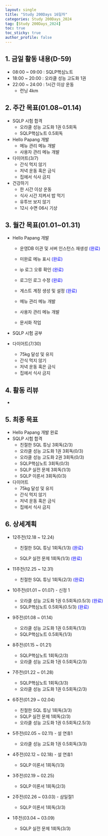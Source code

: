 ```yaml
---
layout: single
title: "Study 200Days 16일차"
categories: Study 200Days_2024
tag: [Study 200Days_2024]
toc: true
toc_sticky: true
author_profile: false
---
```


## 1. 금일 활동 내용(D-59)

* 08:00 ~ 09:00 : SQLP핵심노트
* 18:00 ~ 20:00 : 오라클 성능 고도화 1권
* 22:00 ~ 24:00 : 1시간 이상 운동
  * 런닝 4km



##  2. 주간 목표(01.08~01.14)

* SQLP 시험 합격
  * 오라클 성능 고도화 1권 0.5회독 
  * SQLP핵심노트 0.5회독
* Hello Papang 개발
  * 메뉴 관리 메뉴 개발
  * 사용자 관리 메뉴 개발
* 다이어트(3/7)
  * 간식 먹지 않기
  * 저녁 운동 혹은 금식
  * 집에서 식사 금지
* 건강하기
  * 한 시간 이상 운동
  * 식사 시간 지켜서 밥 먹기
  * 유투브 보지 않기
  * 12시 수면 06시 기상



## 3. 월간 목표(01.01~01.31)

* Hello Papang 개발
  * 운영DB 이관 및 서버 인스턴스 재생성 <span style = "color:blue">(완료)</span>

  * 미완료 메뉴 표시 <span style = "color:blue">(완료)</span>
  
  * ip 로그 오류 확인 <span style = "color:blue">(완료)</span>
  * 로그인 로그 수정 <span style = "color:blue">(완료)</span>
  * 게스트 계정 생성 및 설정 <span style = "color:blue">(완료)</span>
  * 메뉴 관리 메뉴 개발
  * 사용자 관리 메뉴 개발
  * 문서화 작업
  
* SQLP 시험 공부

* 다이어트(7/30)
  * 75kg 달성 및 유지
  * 간식 먹지 않기
  * 저녁 운동 혹은 금식
  * 집에서 식사 금지




## 4. 활동 리뷰

* 



## 5. 최종 목표

* Hello Papang 개발 완료
* SQLP 시험 합격
  * 친절한 SQL 튜닝 3회독(2/3)
  * 오라클 성능 고도화 1권 3회독(0/3)
  * 오라클 성능 고도화 2권 3회독(0/3)
  * SQLP핵심노트 3회독(0/3)
  * SQLP 실전 문제 3회독(1/3)
  * SQLP 이론서 3회독(0/3)
* 다이어트
  * 75kg 달성 및 유지
  * 간식 먹지 않기
  * 저녁 운동 혹은 금식
  * 집에서 식사 금지



## 6. 상세계획

* 12주전(12.18 ~ 12.24)
  * 친절한 SQL 튜닝 1회독(1/3) <span style = "color:blue">(완료)</span>

  * SQLP 실전 문제 1회독(1/3) <span style = "color:blue">(완료)</span>
* 11주전(12.25 ~ 12.31)
  * 친절한 SQL 튜닝 1회독(2/3) <span style = "color:blue">(완료)</span>
* 10주전(01.01 ~ 01.07) - 신정 1
  * 오라클 성능 고도화 1권 0.5회독(0.5/3) <span style = "color:blue">(완료)</span>
  * SQLP핵심노트 0.5회독(0.5/3) <span style = "color:blue">(완료)</span>
* 9주전(01.08 ~ 01.14)
  * 오라클 성능 고도화 1권 0.5회독(1/3)
  * SQLP핵심노트 0.5회독(1/3)

* 8주전(01.15 ~ 01.21)

  * SQLP핵심노트 1회독(2/3)
  * 오라클 성능 고도화 1권 0.5회독(2/3)

* 7주전(01.22 ~ 01.28)

  * SQLP핵심노트 1회독(3/3)
  * 오라클 성능 고도화 1권 0.5회독(2/3)

  

* 6주전(01.29 ~ 02.04)

  * 친절한 SQL 튜닝 1회독(3/3)
  * SQLP 실전 문제 1회독(2/3)
  * 오라클 성능 고도화 1권 0.5회독(2.5/3)

* 5주전(02.05 ~ 02.11) - 설 연휴1

  * 오라클 성능 고도화 1권 0.5회독(3/3)

* 4주전(02.12 ~ 02.18) - 설 연휴1

  * SQLP 이론서 1회독(1/3)

* 3주전(02.19 ~ 02.25)

  * SQLP 이론서 1회독(2/3)

* 2주전(02.26 ~ 03.03) - 삼일절1

  * SQLP 이론서 1회독(3/3)

* 1주전(03.04 ~ 03.09)

  * SQLP 실전 문제 1회독(3/3)

  

